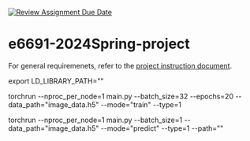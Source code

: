 [![Review Assignment Due Date](https://classroom.github.com/assets/deadline-readme-button-24ddc0f5d75046c5622901739e7c5dd533143b0c8e959d652212380cedb1ea36.svg)](https://classroom.github.com/a/ifbeTrPr)
# e6691-2024Spring-project

For general requiremenets, refer to the [project instruction document](https://docs.google.com/document/d/1IqkNFUTRoI8xk0a-xawlIzA_QHHk5pZcRZY-q-zey1Q/edit?usp=share_link).


export LD_LIBRARY_PATH=""

torchrun --nproc_per_node=1 main.py --batch_size=32 --epochs=20 --data_path="image_data.h5" --mode="train" --type=1

torchrun --nproc_per_node=1 main.py --batch_size=1 --data_path="image_data.h5" --mode="predict" --type=1 --path=""